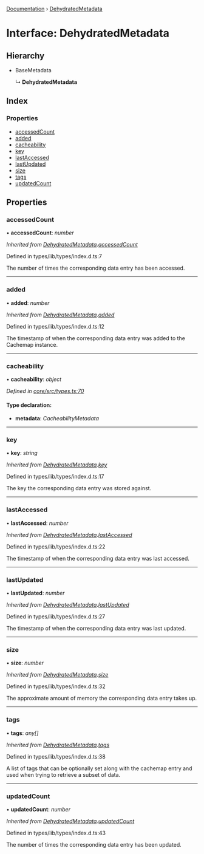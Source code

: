 [Documentation](../README.md) › [DehydratedMetadata](dehydratedmetadata.md)

# Interface: DehydratedMetadata

## Hierarchy

* BaseMetadata

  ↳ **DehydratedMetadata**

## Index

### Properties

* [accessedCount](dehydratedmetadata.md#accessedcount)
* [added](dehydratedmetadata.md#added)
* [cacheability](dehydratedmetadata.md#cacheability)
* [key](dehydratedmetadata.md#key)
* [lastAccessed](dehydratedmetadata.md#lastaccessed)
* [lastUpdated](dehydratedmetadata.md#lastupdated)
* [size](dehydratedmetadata.md#size)
* [tags](dehydratedmetadata.md#tags)
* [updatedCount](dehydratedmetadata.md#updatedcount)

## Properties

###  accessedCount

• **accessedCount**: *number*

*Inherited from [DehydratedMetadata](dehydratedmetadata.md).[accessedCount](dehydratedmetadata.md#accessedcount)*

Defined in types/lib/types/index.d.ts:7

The number of times the corresponding data
entry has been accessed.

___

###  added

• **added**: *number*

*Inherited from [DehydratedMetadata](dehydratedmetadata.md).[added](dehydratedmetadata.md#added)*

Defined in types/lib/types/index.d.ts:12

The timestamp of when the corresponding data
entry was added to the Cachemap instance.

___

###  cacheability

• **cacheability**: *object*

*Defined in [core/src/types.ts:70](https://github.com/badbatch/cachemap/blob/141407d/packages/core/src/types.ts#L70)*

#### Type declaration:

* **metadata**: *CacheabilityMetadata*

___

###  key

• **key**: *string*

*Inherited from [DehydratedMetadata](dehydratedmetadata.md).[key](dehydratedmetadata.md#key)*

Defined in types/lib/types/index.d.ts:17

The key the corresponding data entry was stored
against.

___

###  lastAccessed

• **lastAccessed**: *number*

*Inherited from [DehydratedMetadata](dehydratedmetadata.md).[lastAccessed](dehydratedmetadata.md#lastaccessed)*

Defined in types/lib/types/index.d.ts:22

The timestamp of when the corresponding data
entry was last accessed.

___

###  lastUpdated

• **lastUpdated**: *number*

*Inherited from [DehydratedMetadata](dehydratedmetadata.md).[lastUpdated](dehydratedmetadata.md#lastupdated)*

Defined in types/lib/types/index.d.ts:27

The timestamp of when the corresponding data
entry was last updated.

___

###  size

• **size**: *number*

*Inherited from [DehydratedMetadata](dehydratedmetadata.md).[size](dehydratedmetadata.md#size)*

Defined in types/lib/types/index.d.ts:32

The approximate amount of memory the corresponding
data entry takes up.

___

###  tags

• **tags**: *any[]*

*Inherited from [DehydratedMetadata](dehydratedmetadata.md).[tags](dehydratedmetadata.md#tags)*

Defined in types/lib/types/index.d.ts:38

A list of tags that can be optionally set along with
the cachemap entry and used when trying to retrieve
a subset of data.

___

###  updatedCount

• **updatedCount**: *number*

*Inherited from [DehydratedMetadata](dehydratedmetadata.md).[updatedCount](dehydratedmetadata.md#updatedcount)*

Defined in types/lib/types/index.d.ts:43

The number of times the corresponding data
entry has been updated.
